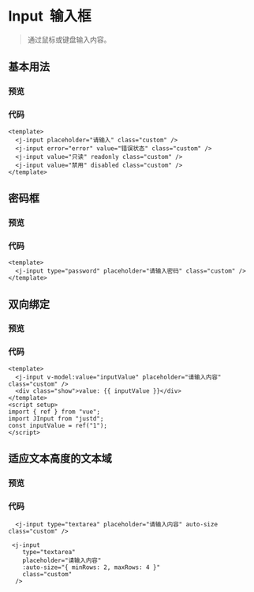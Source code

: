 
<script setup>
  import InputDemo1 from '../components/input-demo-1.vue'
  import InputDemo2 from '../components/input-demo-2.vue'
  import InputDemo3 from '../components/input-demo-3.vue'
  import InputDemo4 from '../components/input-demo-4.vue'
</script>

# Input &nbsp;输入框

> 通过鼠标或键盘输入内容。

## 基本用法

### 预览

<input-demo-1 />

### 代码

```vue
<template>
  <j-input placeholder="请输入" class="custom" />
  <j-input error="error" value="错误状态" class="custom" />
  <j-input value="只读" readonly class="custom" />
  <j-input value="禁用" disabled class="custom" />
</template>
```

## 密码框

### 预览

<input-demo-2 />

### 代码

```vue
<template>
  <j-input type="password" placeholder="请输入密码" class="custom" />
</template>
```

## 双向绑定

### 预览

<input-demo-3 />

### 代码

```vue
<template>
  <j-input v-model:value="inputValue" placeholder="请输入内容" class="custom" />
  <div class="show">value: {{ inputValue }}</div>
</template>
<script setup>
import { ref } from "vue";
import JInput from "justd";
const inputValue = ref("1");
</script>
```

## 适应文本高度的文本域

### 预览

<input-demo-4 />

### 代码

```vue
  <j-input type="textarea" placeholder="请输入内容" auto-size class="custom" />

 <j-input
    type="textarea"
    placeholder="请输入内容"
    :auto-size="{ minRows: 2, maxRows: 4 }"
    class="custom"
  />
```
